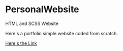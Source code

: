 # PersonalWebsite
HTML and SCSS Website

Here's a portfolio  simple website coded from scratch.

[Here's the Link](https://ecsmaple123.github.io/PersonalWebsite)
